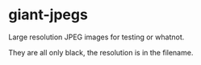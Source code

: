 giant-jpegs
===========

Large resolution JPEG images for testing or whatnot.

They are all only black, the resolution is in the filename.
